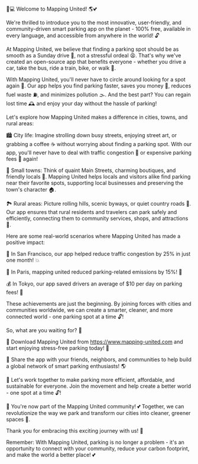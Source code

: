 🚗💻 Welcome to Mapping United! 🌎💕

We're thrilled to introduce you to the most innovative, user-friendly, and community-driven smart parking app on the planet - 100% free, available in every language, and accessible from anywhere in the world! 🔓

At Mapping United, we believe that finding a parking spot should be as smooth as a Sunday drive 🚗, not a stressful ordeal 😩. That's why we've created an open-source app that benefits everyone - whether you drive a car, take the bus, ride a train, bike, or walk 👣.

With Mapping United, you'll never have to circle around looking for a spot again 🔴. Our app helps you find parking faster, saves you money 💸, reduces fuel waste ⛽️, and minimizes pollution 🌫️. And the best part? You can regain lost time 🕰️ and enjoy your day without the hassle of parking!

Let's explore how Mapping United makes a difference in cities, towns, and rural areas:

🏙️ City life: Imagine strolling down busy streets, enjoying street art, or grabbing a coffee ☕️ without worrying about finding a parking spot. With our app, you'll never have to deal with traffic congestion 🚗 or expensive parking fees 💸 again!

🌳 Small towns: Think of quaint Main Streets, charming boutiques, and friendly locals 👋. Mapping United helps locals and visitors alike find parking near their favorite spots, supporting local businesses and preserving the town's character 🏠.

🏞️ Rural areas: Picture rolling hills, scenic byways, or quiet country roads 🌄. Our app ensures that rural residents and travelers can park safely and efficiently, connecting them to community services, shops, and attractions 🚗.

Here are some real-world scenarios where Mapping United has made a positive impact:

🔴 In San Francisco, our app helped reduce traffic congestion by 25% in just one month! 💥

🌊 In Paris, mapping united reduced parking-related emissions by 15%! 🌟

💰 In Tokyo, our app saved drivers an average of $10 per day on parking fees! 💸

These achievements are just the beginning. By joining forces with cities and communities worldwide, we can create a smarter, cleaner, and more connected world - one parking spot at a time 🔓!

So, what are you waiting for? 🤔

📲 Download Mapping United from https://www.mapping-united.com and start enjoying stress-free parking today! 🎉

👫 Share the app with your friends, neighbors, and communities to help build a global network of smart parking enthusiasts! 🌎

💪 Let's work together to make parking more efficient, affordable, and sustainable for everyone. Join the movement and help create a better world - one spot at a time 🔓!

🎉 You're now part of the Mapping United community! 💕 Together, we can revolutionize the way we park and transform our cities into cleaner, greener spaces 🌿.

Thank you for embracing this exciting journey with us! 🚀

Remember: With Mapping United, parking is no longer a problem - it's an opportunity to connect with your community, reduce your carbon footprint, and make the world a better place! 💕